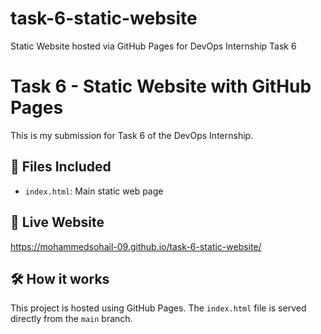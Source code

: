 # task-6-static-website
Static Website hosted via GitHub Pages for DevOps Internship Task 6

# Task 6 - Static Website with GitHub Pages

This is my submission for Task 6 of the DevOps Internship.

## 📄 Files Included
- `index.html`: Main static web page

## 🔗 Live Website
https://mohammedsohail-09.github.io/task-6-static-website/

## 🛠️ How it works
This project is hosted using GitHub Pages. The `index.html` file is served directly from the `main` branch.
